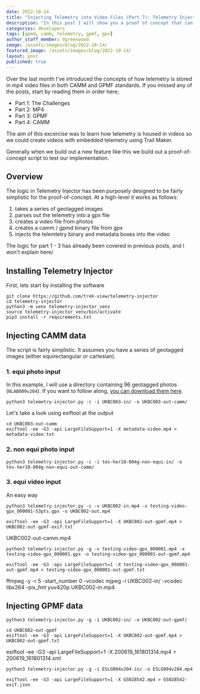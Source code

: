 ```yaml
---
date: 2022-10-14
title: "Injecting Telemetry into Video Files (Part 7): Telemetry Injector"
description: "In this post I will show you a proof of concept that can be used to turn a series of geotagged images into a video with a CAMM or GPMD telemetry track."
categories: developers
tags: [gpmd, camm, telemetry, gpmf, gpx]
author_staff_member: dgreenwood
image: /assets/images/blog/2022-10-14/
featured_image: /assets/images/blog/2022-10-14/
layout: post
published: true
---
```


Over the last month I've introduced the concepts of how telemetry is stored in mp4 video files in both CAMM and GPMF standards. If you missed any of the posts, start by reading them in order here;

* Part 1: The Challenges
* Part 2: MP4
* Part 3: GPMF
* Part 4: CAMM

The aim of this excercise was to learn how telemetry is housed in videos so we could create videos with embedded telemetry using Trail Maker.

Generally when we build out a new feature like this we build out a proof-of-concept script to test our implementation.

## Overview

The logic in Telemetry Injector has been purposely designed to be fairly simplistic for the proof-of-concept. At a high-level it works as follows:

1. takes a series of geotagged images
2. parses out the telemetry into a gpx file
3. creates a video file from photos
4. creates a camm / gpmd binary file from gpx
5. injects the telemtetry binary and metadata boxes into the video

The logic for part 1 - 3 has already been covered in previous posts, and I won't explain here/

## Installing Telemetry Injector

First, lets start by installing the software

```shell
git clone https://github.com/trek-view/telemetry-injector
cd telemetry-injector
python3 -m venv telemetry-injector_venv
source telemetry-injector_venv/bin/activate
pip3 install -r requirements.txt
```

## Injecting CAMM data

The script is fairly simplistic. It assumes you have a series of geotagged images (either equirectangular or cartesian).


### 1. equi photo input

In this example, I will use a directory containing 96 geotagged photos (`NLAB009v204`). If you want to follow along, [you can download them here](https://drive.google.com/drive/folders/1Dvz1vwoO2hdsGCkerjAsExu3DdJ-bA_p?usp=sharing).

```shell
python3 telemetry-injector.py -c -i UKBC003-in/ -o UKBC003-out-camm/
```

Let's take a look using exiftool at the output


```shell
cd UKBC003-out-camm
exiftool -ee -G3 -api LargeFileSupport=1 -X metadata-video.mp4 > metadata-video.txt
```

### 2. non equi photo input

```shell
python3 telemetry-injector.py -c -i tes-her10-004g-non-equi-in/ -o tes-her10-004g-non-equi-out-camm/
```

### 3. equi video input

An easy way 

```shell
python3 telemetry-injector.py -c -v UKBC002-in.mp4 -x testing-video-gpx_000001-53pts.gpx -o UKBC002-out.mp4
```

```
exiftool -ee -G3 -api LargeFileSupport=1 -X UKBC002-out-gpmf.mp4 > UKBC002-out-gpmf-exif.txt
```



UKBC002-out-camm.mp4


```shell
python3 telemetry-injector.py -g -v testing-video-gpx_000001.mp4 -x testing-video-gpx_000001.gpx -o testing-video-gpx_000001-out-gpmf.mp4
```

```
exiftool -ee -G3 -api LargeFileSupport=1 -X testing-video-gpx_000001-out-gpmf.mp4 > testing-video-gpx_000001-out-gpmf.txt
```



ffmpeg -y -r 5 -start_number 0 -vcodec mjpeg -i UKBC002-in/ -vcodec libx264 -pix_fmt yuv420p UKBC002-in.mp4




## Injecting GPMF data


```shell
python3 telemetry-injector.py -g -i UKBC002-in/ -o UKBC002-out-gpmf/
```

```shell
cd UKBC002-out-gpmf
exiftool -ee -G3 -api LargeFileSupport=1 -X UKBC002-out-gpmf.mp4 > UKBC002-out-gpmf.txt
```

exiftool -ee -G3 -api LargeFileSupport=1 -X 200619_161801314.mp4 > 200619_161801314.xml





```shell
python3 telemetry-injector.py -g -i ESLG004v204-in/ -o ESLG004v204.mp4
```



```shell
exiftool -ee -G3 -api LargeFileSupport=1 -X GS028542.mp4 > GS028542-exif.json
```



